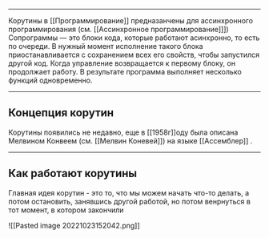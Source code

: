 ----
Корутины в [[Программирование]] предназанчены для ассинхронного программирования (см. [[Ассинхронное программирование]]])
Сопрограммы — это блоки кода, которые работают асинхронно, то есть по очереди. В нужный момент исполнение такого блока приостанавливается с сохранением всех его свойств, чтобы запустился другой код. Когда управление возвращается к первому блоку, он продолжает работу. В результате программа выполняет несколько функций одновременно.

---
## Концепция корутин 

Корутины появились не недавно, еще в [[1958г]]оду была описана Мелвином Конвеем (см. [[Мелвин Коневей]]) на языке [[Ассемблер]] . 

---

## Как работают корутины 

Главная идея корутин - это то, что мы можем начать что-то делать, а потом остановить, занявшись другой работой, но потом венрнуться в тот момент, в котором закончили 

![[Pasted image 20221023152042.png]]